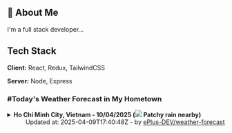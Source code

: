 ## 🚀 About Me
I'm a full stack developer...


## Tech Stack

**Client:** React, Redux, TailwindCSS

**Server:** Node, Express

### #Today's Weather Forecast in My Hometown



<details>
    <summary><b>Ho Chi Minh City, Vietnam - 10/04/2025 (<img src="https://cdn.weatherapi.com/weather/64x64/day/176.png" /> Patchy rain nearby)</b>
    </summary>

    
<table>
    <tr>
        <th>Hour</th>
        <td>00:00</td><td>01:00</td><td>02:00</td><td>03:00</td><td>04:00</td><td>05:00</td><td>06:00</td><td>07:00</td><td>08:00</td><td>09:00</td><td>10:00</td><td>11:00</td><td>12:00</td><td>13:00</td><td>14:00</td><td>15:00</td><td>16:00</td><td>17:00</td><td>18:00</td><td>19:00</td><td>20:00</td><td>21:00</td><td>22:00</td><td>23:00</td>
    </tr>
    <tr>
        <th>Weather</th>
        <td><img src="https://cdn.weatherapi.com/weather/64x64/night/116.png"></img></td><td><img src="https://cdn.weatherapi.com/weather/64x64/night/116.png"></img></td><td><img src="https://cdn.weatherapi.com/weather/64x64/night/116.png"></img></td><td><img src="https://cdn.weatherapi.com/weather/64x64/night/113.png"></img></td><td><img src="https://cdn.weatherapi.com/weather/64x64/night/116.png"></img></td><td><img src="https://cdn.weatherapi.com/weather/64x64/night/116.png"></img></td><td><img src="https://cdn.weatherapi.com/weather/64x64/day/116.png"></img></td><td><img src="https://cdn.weatherapi.com/weather/64x64/day/119.png"></img></td><td><img src="https://cdn.weatherapi.com/weather/64x64/day/176.png"></img></td><td><img src="https://cdn.weatherapi.com/weather/64x64/day/176.png"></img></td><td><img src="https://cdn.weatherapi.com/weather/64x64/day/119.png"></img></td><td><img src="https://cdn.weatherapi.com/weather/64x64/day/119.png"></img></td><td><img src="https://cdn.weatherapi.com/weather/64x64/day/263.png"></img></td><td><img src="https://cdn.weatherapi.com/weather/64x64/day/176.png"></img></td><td><img src="https://cdn.weatherapi.com/weather/64x64/day/176.png"></img></td><td><img src="https://cdn.weatherapi.com/weather/64x64/day/116.png"></img></td><td><img src="https://cdn.weatherapi.com/weather/64x64/day/113.png"></img></td><td><img src="https://cdn.weatherapi.com/weather/64x64/day/116.png"></img></td><td><img src="https://cdn.weatherapi.com/weather/64x64/day/113.png"></img></td><td><img src="https://cdn.weatherapi.com/weather/64x64/night/113.png"></img></td><td><img src="https://cdn.weatherapi.com/weather/64x64/night/113.png"></img></td><td><img src="https://cdn.weatherapi.com/weather/64x64/night/116.png"></img></td><td><img src="https://cdn.weatherapi.com/weather/64x64/night/119.png"></img></td><td><img src="https://cdn.weatherapi.com/weather/64x64/night/119.png"></img></td>
    </tr>
    <tr>
        <th>Condition</th>
        <td width="200px">Partly Cloudy </td><td width="200px">Partly cloudy</td><td width="200px">Partly Cloudy </td><td width="200px">Clear </td><td width="200px">Partly Cloudy </td><td width="200px">Partly Cloudy </td><td width="200px">Partly Cloudy </td><td width="200px">Cloudy </td><td width="200px">Patchy rain nearby</td><td width="200px">Patchy rain nearby</td><td width="200px">Cloudy </td><td width="200px">Cloudy </td><td width="200px">Patchy light drizzle</td><td width="200px">Patchy rain nearby</td><td width="200px">Patchy rain nearby</td><td width="200px">Partly Cloudy </td><td width="200px">Sunny</td><td width="200px">Partly Cloudy </td><td width="200px">Sunny</td><td width="200px">Clear </td><td width="200px">Clear </td><td width="200px">Partly Cloudy </td><td width="200px">Cloudy </td><td width="200px">Cloudy </td>
    </tr>
    <tr>
        <th>Temperature</th>
        <td>27 °C</td><td>28 °C</td><td>26.6 °C</td><td>26.4 °C</td><td>26.3 °C</td><td>26.2 °C</td><td>26.1 °C</td><td>27.2 °C</td><td>28.9 °C</td><td>30.8 °C</td><td>32.9 °C</td><td>34.7 °C</td><td>35.1 °C</td><td>33.6 °C</td><td>33.1 °C</td><td>33.6 °C</td><td>33.1 °C</td><td>31.9 °C</td><td>30.2 °C</td><td>28.5 °C</td><td>27.8 °C</td><td>27.6 °C</td><td>27.3 °C</td><td>27.2 °C</td>
    </tr>
    <tr>
        <th>Wind</th>
        <td>17.6 kph</td><td>15.5 kph</td><td>14.8 kph</td><td>14.4 kph</td><td>12.2 kph</td><td>10.1 kph</td><td>9 kph</td><td>10.8 kph</td><td>11.2 kph</td><td>11.2 kph</td><td>10.4 kph</td><td>10.8 kph</td><td>13 kph</td><td>17.6 kph</td><td>15.5 kph</td><td>14 kph</td><td>15.5 kph</td><td>17.6 kph</td><td>17.6 kph</td><td>18.7 kph</td><td>16.6 kph</td><td>14.8 kph</td><td>14 kph</td><td>13.3 kph</td>
    </tr>
</table>

</details>

<div align="right">
    Updated at: 2025-04-09T17:40:48Z - by <a target="_blank"
        href="https://github.com/ePlus-DEV/weather-forecast">ePlus-DEV/weather-forecast</a>
</div>